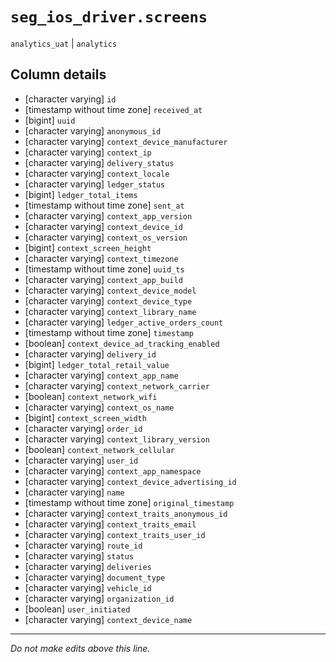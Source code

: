 # `seg_ios_driver.screens`
`analytics_uat` | `analytics`

## Column details
* [character varying] `id`
* [timestamp without time zone] `received_at`
* [bigint]    `uuid`
* [character varying] `anonymous_id`
* [character varying] `context_device_manufacturer`
* [character varying] `context_ip`
* [character varying] `delivery_status`
* [character varying] `context_locale`
* [character varying] `ledger_status`
* [bigint]    `ledger_total_items`
* [timestamp without time zone] `sent_at`
* [character varying] `context_app_version`
* [character varying] `context_device_id`
* [character varying] `context_os_version`
* [bigint]    `context_screen_height`
* [character varying] `context_timezone`
* [timestamp without time zone] `uuid_ts`
* [character varying] `context_app_build`
* [character varying] `context_device_model`
* [character varying] `context_device_type`
* [character varying] `context_library_name`
* [character varying] `ledger_active_orders_count`
* [timestamp without time zone] `timestamp`
* [boolean]   `context_device_ad_tracking_enabled`
* [character varying] `delivery_id`
* [bigint]    `ledger_total_retail_value`
* [character varying] `context_app_name`
* [character varying] `context_network_carrier`
* [boolean]   `context_network_wifi`
* [character varying] `context_os_name`
* [bigint]    `context_screen_width`
* [character varying] `order_id`
* [character varying] `context_library_version`
* [boolean]   `context_network_cellular`
* [character varying] `user_id`
* [character varying] `context_app_namespace`
* [character varying] `context_device_advertising_id`
* [character varying] `name`
* [timestamp without time zone] `original_timestamp`
* [character varying] `context_traits_anonymous_id`
* [character varying] `context_traits_email`
* [character varying] `context_traits_user_id`
* [character varying] `route_id`
* [character varying] `status`
* [character varying] `deliveries`
* [character varying] `document_type`
* [character varying] `vehicle_id`
* [character varying] `organization_id`
* [boolean]   `user_initiated`
* [character varying] `context_device_name`

-------------------------------------------------------------------------------
*Do not make edits above this line.*
